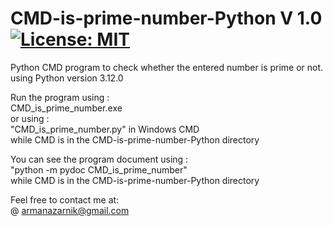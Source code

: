 # CMD-is-prime-number-Python V 1.0 [![License: MIT](https://img.shields.io/badge/License-MIT-yellow.svg)](https://opensource.org/licenses/MIT)  
Python CMD program to check whether the entered number is prime or not.  
using Python version 3.12.0  
  
Run the program using :  
CMD_is_prime_number.exe  
or using :  
"CMD_is_prime_number.py" in Windows CMD  
while CMD is in the CMD-is-prime-number-Python directory  

You can see the program document using :  
"python -m pydoc CMD_is_prime_number"  
 while CMD is in the CMD-is-prime-number-Python directory  
  
Feel free to contact me at:  
@ armanazarnik@gmail.com
